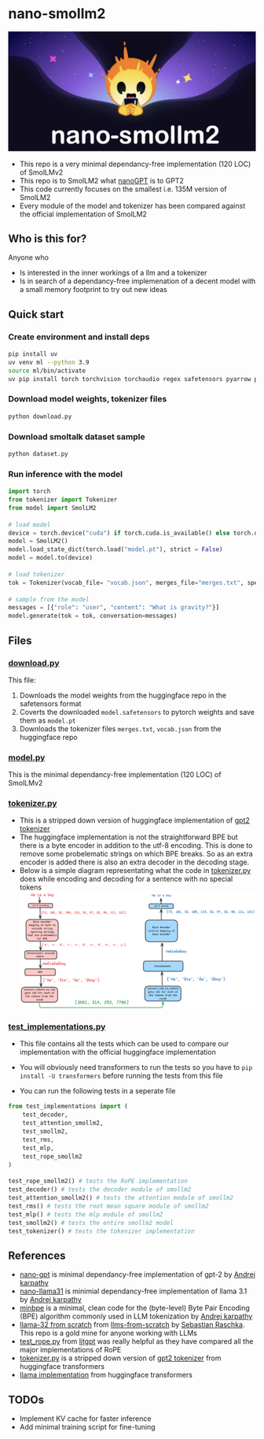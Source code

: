 # nano-smollm2

![smollm2 image](assets/image-1.png)

- This repo is a very minimal dependancy-free implementation (120 LOC) of SmolLMv2
- This repo is to SmolLM2 what [nanoGPT](https://github.com/karpathy/nanoGPT.git) is to GPT2
- This code currently focuses on the smallest i.e. 135M version of SmolLM2
- Every module of the model and tokenizer has been compared against the official implementation of SmolLM2

## Who is this for?

Anyone who

- Is interested in the inner workings of a llm and a tokenizer
- Is in search of a dependancy-free implemenation of a decent model with a small memory footprint to try out new ideas

## Quick start

### Create environment and install deps

```bash
pip install uv
uv venv ml --python 3.9
source ml/bin/activate
uv pip install torch torchvision torchaudio regex safetensors pyarrow pandas huggingface_hub requests
```

### Download model weights, tokenizer files

```bash
python download.py
```

### Download smoltalk dataset sample

```bash
python dataset.py
```

### Run inference with the model

```python
import torch
from tokenizer import Tokenizer
from model import SmolLM2

# load model 
device = torch.device("cuda") if torch.cuda.is_available() else torch.device("cpu") 
model = SmolLM2()
model.load_state_dict(torch.load("model.pt"), strict = False)
model = model.to(device)

# load tokenizer
tok = Tokenizer(vocab_file= "vocab.json", merges_file="merges.txt", special_tokens_file="special_tokens.json")

# sample from the model
messages = [{"role": "user", "content": "What is gravity?"}]
model.generate(tok = tok, conversation=messages)
```

## Files

### [download.py](download.py)

This file:

1. Downloads the model weights from the huggingface repo in the safetensors format
2. Coverts the downloaded `model.safetensors` to pytorch weights and save them as `model.pt`
3. Downloads the tokenizer files `merges.txt`, `vocab.json` from the huggingface repo

### [model.py](model.py)

This is the minimal dependancy-free implementation (120 LOC) of SmolLMv2

### [tokenizer.py](tokenizer.py)

- This is a stripped down version of huggingface implementation of [gpt2 tokenizer](https://github.com/huggingface/transformers/blob/main/src/transformers/models/gpt2/tokenization_gpt2.py)
- The huggingface implementation is not the straightforward BPE but there is a byte encoder in addition to the utf-8 encoding. This is done to remove some probelematic strings on which BPE breaks. So as an extra encoder is added there is also an extra decoder in the decoding stage.
- Below is a simple diagram representating what the code in [tokenizer.py](tokenizer.py) does while encoding and decoding for a sentence with no special tokens
  ![tokneizer](assets/tokenizer.png)

### [test_implementations.py](test_implementations.py)

- This file contains all the tests which can be used to compare our implementation with the official huggingface implementation
- You will obviously need transformers to run the tests so you have to `pip install -U transformers` before running the tests from this file

- You can run the following tests in a seperate file

```python
from test_implementations import (
    test_decoder,
    test_attention_smollm2,
    test_smollm2,
    test_rms,
    test_mlp,
    test_rope_smollm2
)

test_rope_smollm2() # tests the RoPE implementation
test_decoder() # tests the decoder module of smollm2
test_attention_smollm2() # tests the attention module of smollm2
test_rms() # tests the root mean square module of smollm2
test_mlp() # tests the mlp module of smollm2 
test_smollm2() # tests the entire smollm2 model
test_tokenizer() # tests the tokenizer implementation
```

## References

- [nano-gpt]([link](https://github.com/karpathy/nanoGPT)) is minimal dependancy-free implementation of gpt-2 by [Andrej karpathy](https://github.com/karpathy)
- [nano-llama31](https://github.com/karpathy/nano-llama31/tree/master) is minimial dependancy-free implementation of llama 3.1 by [Andrej karpathy](https://github.com/karpathy)
- [minbpe](link) is a minimal, clean code for the (byte-level) Byte Pair Encoding (BPE) algorithm commonly used in LLM tokenization by [Andrej karpathy](https://github.com/karpathy)
- [llama-32 from scratch](https://github.com/rasbt/LLMs-from-scratch/blob/main/ch05/07_gpt_to_llama/standalone-llama32.ipynb) from [llms-from-scratch](https://github.com/rasbt/LLMs-from-scratch) by [Sebastian Raschka](https://github.com/rasbt). This repo is a gold mine for anyone working with LLMs
- [test_rope.py](https://github.com/Lightning-AI/litgpt/blob/main/tests/test_rope.py) from [litgpt](https://github.com/Lightning-AI/litgpt) was really helpful as they have compared all the major implementations of RoPE
- [tokenizer.py](tokenizer.py) is a stripped down version of [gpt2 tokenizer](https://github.com/huggingface/transformers/blob/main/src/transformers/models/gpt2/tokenization_gpt2.py) from huggingface transformers
- [llama implementation](https://github.com/huggingface/transformers/blob/main/src/transformers/models/llama/modeling_llama.py) from huggingface transformers  

## TODOs

- Implement KV cache for faster inference
- Add minimal training script for fine-tuning
